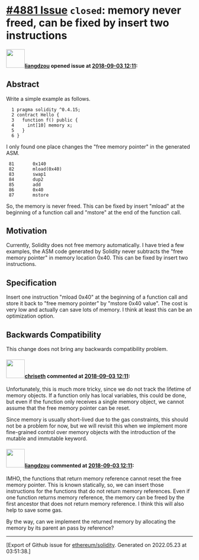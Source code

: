 # [\#4881 Issue](https://github.com/ethereum/solidity/issues/4881) `closed`: memory never freed, can be fixed by insert two instructions

#### <img src="https://avatars.githubusercontent.com/u/1409883?u=1f49863b1110007dee59da22e445c97f4cb93ffc&v=4" width="50">[liangdzou](https://github.com/liangdzou) opened issue at [2018-09-03 12:11](https://github.com/ethereum/solidity/issues/4881):

## Abstract

Write a simple example as follows.
```
  1 pragma solidity ^0.4.15;                                                        
  2 contract Hello {                                                                
  3   function f() public {                                                         
  4     int[10] memory x;                                                                                                                                                                                                                                                     
  5   }                                                                             
  6 }                                                                               
```
I only found one place changes the "free memory pointer" in the generated ASM.

```
 81       0x140
 82       mload(0x40)                                                               
 83       swap1                                                                     
 84       dup2                                                                      
 85       add                                                                       
 86       0x40                                                                      
 87       mstore                                                                    
```

So, the memory is never freed.
This can be fixed by insert "mload" at the beginning of a function call and "mstore" at the end of the function call.

## Motivation

Currently, Solidity does not free memory automatically. I have tried a few examples, the ASM code generated by Solidity never subtracts the "free memory pointer" in memory location 0x40. This can be fixed by insert two instructions.

## Specification

Insert one instruction "mload 0x40" at the beginning of a function call and store it back to "free memory pointer" by "mstore 0x40 value".
The cost is very low and actually can save lots of memory. I think at least this can be an optimization option.

## Backwards Compatibility

This change does not bring any backwards compatibility problem.

#### <img src="https://avatars.githubusercontent.com/u/9073706?v=4" width="50">[chriseth](https://github.com/chriseth) commented at [2018-09-03 12:11](https://github.com/ethereum/solidity/issues/4881#issuecomment-418465581):

Unfortunately, this is much more tricky, since we do not track the lifetime of memory objects. If a function only has local variables, this could be done, but even if the function only receives a single memory object, we cannot assume that the free memory pointer can be reset.

Since memory is usually short-lived due to the gas constraints, this should not be a problem for now, but we will revisit this when we implement more fine-grained control over memory objects with the introduction of the mutable and immutable keyword.

#### <img src="https://avatars.githubusercontent.com/u/1409883?u=1f49863b1110007dee59da22e445c97f4cb93ffc&v=4" width="50">[liangdzou](https://github.com/liangdzou) commented at [2018-09-03 12:11](https://github.com/ethereum/solidity/issues/4881#issuecomment-418702970):

IMHO, the functions that return memory reference cannot reset the free memory pointer. This is known statically, so, we can insert those instructions for the functions that do not return memory references. Even if one function returns memory reference, the memory can be freed by the first ancestor that does not return memory reference. I think this will also help to save some gas.

By the way, can we implement the returned memory by allocating the memory by its parent an pass by reference?


-------------------------------------------------------------------------------



[Export of Github issue for [ethereum/solidity](https://github.com/ethereum/solidity). Generated on 2022.05.23 at 03:51:38.]
